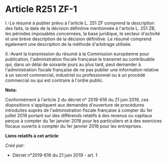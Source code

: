 # Article R251 ZF-1

I.-Le résumé à publier prévu à l'article L. 251 ZF comprend la description des faits, la date de la décision définitive
mentionnée à l'article L. 251 ZB, les périodes imposables concernées, la base juridique, le secteur d'activité et une brève
description de la décision définitive. Le résumé comprend également une description de la méthode d'arbitrage utilisée.

II.-Avant la transmission du résumé à la Commission européenne pour publication, l'administration fiscale française le
transmet au contribuable qui, dans un délai de soixante jours au plus tard, peut demander à l'administration fiscale
française de ne pas publier une information relative à un secret commercial, industriel ou professionnel ou à un procédé
commercial ou qui est contraire à l'ordre public.

**Nota:**

Conformément à l'article 2 du décret n° 2019-616 du 21 juin 2019, ces dispositions s'appliquent aux demandes d'ouverture de
procédures introduites auprès de l'administration fiscale française à compter du 1er juillet 2019 portant sur des différends
relatifs à des revenus ou capitaux perçus à compter du 1er janvier 2018 pour les particuliers et à des exercices fiscaux
ouverts à compter du 1er janvier 2018 pour les entreprises.

**Liens relatifs à cet article**

_Créé par_:

  - Décret n°2019-616 du 21 juin 2019 - art. 1
